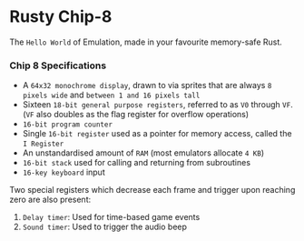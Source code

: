 # Rusty Chip-8

The `Hello World` of Emulation, made in your favourite memory-safe Rust.

### Chip 8 Specifications

- A `64x32 monochrome display`, drawn to via sprites that are always `8 pixels wide` and `between 1 and 16 pixels tall`
- Sixteen `18-bit general purpose registers`, referred to as `V0` through `VF`. (`VF` also doubles as the flag register for overflow operations)
- `16-bit program counter`
- Single `16-bit register` used as a pointer for memory access, called the `I Register`
- An unstandardised amount of `RAM` (most emulators allocate `4 KB`)
- `16-bit stack` used for calling and returning from subroutines
- `16-key keyboard` input

Two special registers which decrease each frame and trigger upon reaching zero are also present:

1. `Delay timer`: Used for time-based game events
2. `Sound timer`: Used to trigger the audio beep
